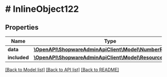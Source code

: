 # # InlineObject122

## Properties

Name | Type | Description | Notes
------------ | ------------- | ------------- | -------------
**data** | [**\OpenAPI\ShopwareAdminApiClient\Model\NumberRangeType**](NumberRangeType.md) |  | [optional]
**included** | [**\OpenAPI\ShopwareAdminApiClient\Model\Resource[]**](Resource.md) |  | [optional]

[[Back to Model list]](../../README.md#models) [[Back to API list]](../../README.md#endpoints) [[Back to README]](../../README.md)
